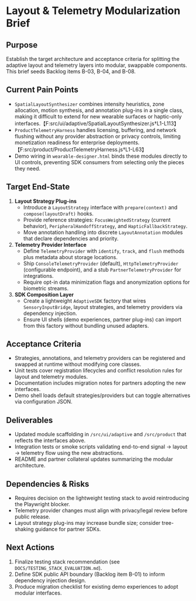 # Layout & Telemetry Modularization Brief

## Purpose
Establish the target architecture and acceptance criteria for splitting the adaptive layout and telemetry layers into modular, swappable components. This brief seeds Backlog items B-03, B-04, and B-08.

## Current Pain Points
- `SpatialLayoutSynthesizer` combines intensity heuristics, zone allocation, motion synthesis, and annotation plug-ins in a single class, making it difficult to extend for new wearable surfaces or haptic-only interfaces.【F:src/ui/adaptive/SpatialLayoutSynthesizer.js†L1-L113】
- `ProductTelemetryHarness` handles licensing, buffering, and network flushing without any provider abstraction or privacy controls, limiting monetization readiness for enterprise deployments.【F:src/product/ProductTelemetryHarness.js†L1-L63】
- Demo wiring in `wearable-designer.html` binds these modules directly to UI controls, preventing SDK consumers from selecting only the pieces they need.

## Target End-State
1. **Layout Strategy Plug-ins**
   - Introduce a `LayoutStrategy` interface with `prepare(context)` and `compose(layoutDraft)` hooks.
   - Provide reference strategies: `FocusWeightedStrategy` (current behavior), `PeripheralHandoffStrategy`, and `HapticFallbackStrategy`.
   - Move annotation handling into discrete `LayoutAnnotation` modules that declare dependencies and priority.
2. **Telemetry Provider Interface**
   - Define `TelemetryProvider` with `identify`, `track`, and `flush` methods plus metadata about storage locations.
   - Ship `ConsoleTelemetryProvider` (default), `HttpTelemetryProvider` (configurable endpoint), and a stub `PartnerTelemetryProvider` for integrations.
   - Require opt-in data minimization flags and anonymization options for biometric streams.
3. **SDK Composition Layer**
   - Create a lightweight `AdaptiveSDK` factory that wires `SensoryInputBridge`, layout strategies, and telemetry providers via dependency injection.
   - Ensure UI shells (demo experiences, partner plug-ins) can import from this factory without bundling unused adapters.

## Acceptance Criteria
- Strategies, annotations, and telemetry providers can be registered and swapped at runtime without modifying core classes.
- Unit tests cover registration lifecycles and conflict resolution rules for layout and telemetry modules.
- Documentation includes migration notes for partners adopting the new interfaces.
- Demo shell loads default strategies/providers but can toggle alternatives via configuration JSON.

## Deliverables
- Updated module scaffolding in `/src/ui/adaptive` and `/src/product` that reflects the interfaces above.
- Integration tests or smoke scripts validating end-to-end signal → layout → telemetry flow using the new abstractions.
- README and partner collateral updates summarizing the modular architecture.

## Dependencies & Risks
- Requires decision on the lightweight testing stack to avoid reintroducing the Playwright blocker.
- Telemetry provider changes must align with privacy/legal review before public release.
- Layout strategy plug-ins may increase bundle size; consider tree-shaking guidance for partner SDKs.

## Next Actions
1. Finalize testing stack recommendation (see `DOCS/TESTING_STACK_EVALUATION.md`).
2. Define SDK public API boundary (Backlog item B-01) to inform dependency injection design.
3. Produce migration checklist for existing demo experiences to adopt modular interfaces.
